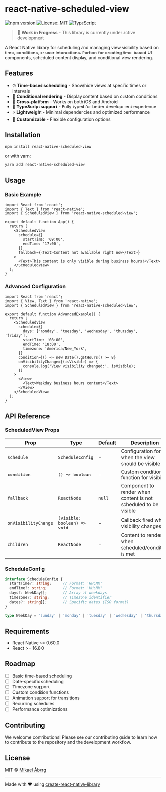 # react-native-scheduled-view

[![npm version](https://img.shields.io/npm/v/react-native-scheduled-view.svg)](https://www.npmjs.com/package/react-native-scheduled-view)
[![License: MIT](https://img.shields.io/badge/License-MIT-yellow.svg)](https://opensource.org/licenses/MIT)
[![TypeScript](https://img.shields.io/badge/%3C%2F%3E-TypeScript-%230074c1.svg)](https://www.typescriptlang.org/)

> 🚧 **Work in Progress** - This library is currently under active development

A React Native library for scheduling and managing view visibility based on time, conditions, or user interactions. Perfect for creating time-based UI components, scheduled content display, and conditional view rendering.

## Features

- ⏰ **Time-based scheduling** - Show/hide views at specific times or intervals
- 🎯 **Conditional rendering** - Display content based on custom conditions
- 📱 **Cross-platform** - Works on both iOS and Android
- 🔧 **TypeScript support** - Fully typed for better development experience
- ⚡ **Lightweight** - Minimal dependencies and optimized performance
- 🎨 **Customizable** - Flexible configuration options

## Installation

```sh
npm install react-native-scheduled-view
```

or with yarn:

```sh
yarn add react-native-scheduled-view
```

## Usage

### Basic Example

```tsx
import React from 'react';
import { Text } from 'react-native';
import { ScheduledView } from 'react-native-scheduled-view';

export default function App() {
  return (
    <ScheduledView
      schedule={{
        startTime: '09:00',
        endTime: '17:00',
      }}
      fallback={<Text>Content not available right now</Text>}
    >
      <Text>This content is only visible during business hours!</Text>
    </ScheduledView>
  );
}
```

### Advanced Configuration

```tsx
import React from 'react';
import { View, Text } from 'react-native';
import { ScheduledView } from 'react-native-scheduled-view';

export default function AdvancedExample() {
  return (
    <ScheduledView
      schedule={{
        days: ['monday', 'tuesday', 'wednesday', 'thursday', 'friday'],
        startTime: '08:00',
        endTime: '18:00',
        timezone: 'America/New_York',
      }}
      condition={() => new Date().getHours() >= 8}
      onVisibilityChange={(isVisible) => {
        console.log('View visibility changed:', isVisible);
      }}
    >
      <View>
        <Text>Weekday business hours content</Text>
      </View>
    </ScheduledView>
  );
}
```

## API Reference

### ScheduledView Props

| Prop | Type | Default | Description |
|------|------|---------|-------------|
| `schedule` | `ScheduleConfig` | - | Configuration for when the view should be visible |
| `condition` | `() => boolean` | - | Custom condition function for visibility |
| `fallback` | `ReactNode` | `null` | Component to render when content is not scheduled to be visible |
| `onVisibilityChange` | `(visible: boolean) => void` | - | Callback fired when visibility changes |
| `children` | `ReactNode` | - | Content to render when scheduled/condition is met |

### ScheduleConfig

```typescript
interface ScheduleConfig {
  startTime?: string;     // Format: 'HH:MM'
  endTime?: string;       // Format: 'HH:MM'
  days?: WeekDay[];       // Array of weekdays
  timezone?: string;      // Timezone identifier
  dates?: string[];       // Specific dates (ISO format)
}

type WeekDay = 'sunday' | 'monday' | 'tuesday' | 'wednesday' | 'thursday' | 'friday' | 'saturday';
```

## Requirements

- React Native >= 0.60.0
- React >= 16.8.0

## Roadmap

- [ ] Basic time-based scheduling
- [ ] Date-specific scheduling
- [ ] Timezone support
- [ ] Custom condition functions
- [ ] Animation support for transitions
- [ ] Recurring schedules
- [ ] Performance optimizations

## Contributing

We welcome contributions! Please see our [contributing guide](CONTRIBUTING.md) to learn how to contribute to the repository and the development workflow.

## License

MIT © [Mikael Åberg](https://github.com/Mikael-Aberg)

---

Made with ❤️ using [create-react-native-library](https://github.com/callstack/react-native-builder-bob)
